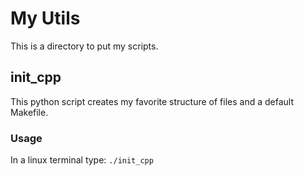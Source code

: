 # My Utils

This is a directory to put my scripts.

## init_cpp

This python script creates my favorite structure of files and a default Makefile.

### Usage

In a linux terminal type:
	`./init_cpp`

